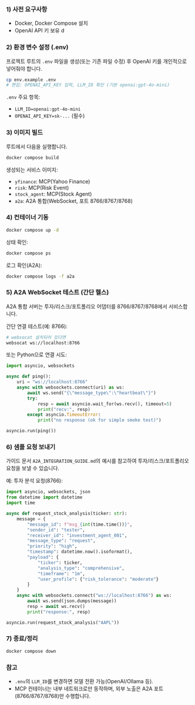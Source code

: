 ### 1) 사전 요구사항
- Docker, Docker Compose 설치
- OpenAI API 키 보유
d
### 2) 환경 변수 설정 (.env)
프로젝트 루트의 `.env` 파일을 생성(또는 기존 파일 수정) 후 OpenAI 키를 개인적으로 넣어줘야 합니다.

```bash
cp env.example .env
# 편집: OPENAI_API_KEY 입력, LLM_ID 확인 (기본 openai:gpt-4o-mini)
```

`.env` 주요 항목:
- `LLM_ID=openai:gpt-4o-mini`
- `OPENAI_API_KEY=sk-...` (필수)

### 3) 이미지 빌드
루트에서 다음을 실행합니다.

```bash
docker compose build
```

생성되는 서비스 이미지:
- `yfinance`: MCP(Yahoo Finance)
- `risk`: MCP(Risk Event)
- `stock_agent`: MCP(Stock Agent)
- `a2a`: A2A 통합(WebSocket, 포트 8766/8767/8768)

### 4) 컨테이너 기동

```bash
docker compose up -d
```

상태 확인:
```bash
docker compose ps
```

로그 확인(A2A):
```bash
docker compose logs -f a2a
```

### 5) A2A WebSocket 테스트 (간단 헬스)
A2A 통합 서버는 투자/리스크/포트폴리오 어댑터를 8766/8767/8768에서 서비스합니다.

간단 연결 테스트(예: 8766):
```bash
# websocat 설치되어 있다면
websocat ws://localhost:8766
```

또는 Python으로 연결 시도:
```python
import asyncio, websockets

async def ping():
    uri = "ws://localhost:8766"
    async with websockets.connect(uri) as ws:
        await ws.send("{\"message_type\":\"heartbeat\"}")
        try:
            resp = await asyncio.wait_for(ws.recv(), timeout=5)
            print("recv:", resp)
        except asyncio.TimeoutError:
            print("no response (ok for simple smoke test)")

asyncio.run(ping())
```

### 6) 샘플 요청 보내기
가이드 문서 `A2A_INTEGRATION_GUIDE.md`의 예시를 참고하여 투자/리스크/포트폴리오 요청을 보낼 수 있습니다.

예: 투자 분석 요청(8766):
```python
import asyncio, websockets, json
from datetime import datetime
import time

async def request_stock_analysis(ticker: str):
    message = {
        "message_id": f"msg_{int(time.time())}",
        "sender_id": "tester",
        "receiver_id": "investment_agent_001",
        "message_type": "request",
        "priority": "high",
        "timestamp": datetime.now().isoformat(),
        "payload": {
            "ticker": ticker,
            "analysis_type": "comprehensive",
            "timeframe": "1m",
            "user_profile": {"risk_tolerance": "moderate"}
        }
    }
    async with websockets.connect("ws://localhost:8766") as ws:
        await ws.send(json.dumps(message))
        resp = await ws.recv()
        print("response:", resp)

asyncio.run(request_stock_analysis("AAPL"))
```

### 7) 종료/정리
```bash
docker compose down
```

### 참고
- `.env`의 `LLM_ID`를 변경하면 모델 전환 가능(OpenAI/Ollama 등).
- MCP 컨테이너는 내부 네트워크로만 동작하며, 외부 노출은 A2A 포트(8766/8767/8768)만 수행합니다.


